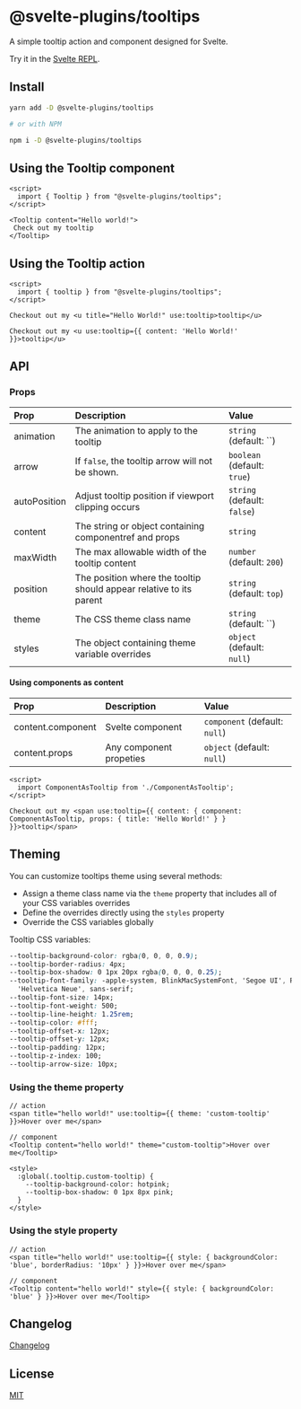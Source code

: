 # @svelte-plugins/tooltips

A simple tooltip action and component designed for Svelte.

Try it in the [Svelte REPL](https://svelte.dev/repl/e63e262a91834400aa567b9b0d20675a?version=3.49.0).

## Install

```bash
yarn add -D @svelte-plugins/tooltips

# or with NPM

npm i -D @svelte-plugins/tooltips
```

## Using the Tooltip component
```svelte
<script>
  import { Tooltip } from "@svelte-plugins/tooltips";
</script>

<Tooltip content="Hello world!">
 Check out my tooltip
</Tooltip>
```

## Using the Tooltip action

```svelte
<script>
  import { tooltip } from "@svelte-plugins/tooltips";
</script>

Checkout out my <u title="Hello World!" use:tooltip>tooltip</u>

Checkout out my <u use:tooltip={{ content: 'Hello World!' }}>tooltip</u>
```

## API

### Props
| Prop         | Description                                                         | Value                                           |
| :----------- | :------------------------------------------------------------------ | :---------------------------------------------- |
| animation    | The animation to apply to the tooltip                               | `string` (default: ``)                          |
| arrow        | If `false`, the tooltip arrow will not be shown.                    | `boolean` (default: `true`)                     |
| autoPosition | Adjust tooltip position if viewport clipping occurs                 | `string` (default: `false`)                     |
| content      | The string or object containing componentref and props              | `string` | `object` component (default: ``)     |
| maxWidth     | The max allowable width of the tooltip content                      | `number` (default: `200`)                       |
| position     | The position where the tooltip should appear relative to its parent | `string` (default: `top`)                       |
| theme        | The CSS theme class name                                            | `string` (default: ``)                          |
| styles       | The object containing theme variable overrides                      | `object` (default: `null`)                      |

#### Using components as content
| Prop              | Description                                                    | Value                               |
| :-----------------| :------------------------------------------------------------- | :---------------------------------- |
| content.component | Svelte component                                               | `component` (default: `null`)       |
| content.props     | Any component propeties                                        | `object` (default: `null`)          |


```svelte
<script>
  import ComponentAsTooltip from './ComponentAsTooltip';
</script>

Checkout out my <span use:tooltip={{ content: { component: ComponentAsTooltip, props: { title: 'Hello World!' } } }}>tooltip</span>
```

## Theming
You can customize tooltips theme using several methods:
- Assign a theme class name via the `theme` property that includes all of your CSS variables overrides
- Define the overrides directly using the `styles` property
- Override the CSS variables globally

Tooltip CSS variables:

```css
--tooltip-background-color: rgba(0, 0, 0, 0.9);
--tooltip-border-radius: 4px;
--tooltip-box-shadow: 0 1px 20px rgba(0, 0, 0, 0.25);
--tooltip-font-family: -apple-system, BlinkMacSystemFont, 'Segoe UI', Roboto, Oxygen-Sans, Ubuntu, Cantarell,
  'Helvetica Neue', sans-serif;
--tooltip-font-size: 14px;
--tooltip-font-weight: 500;
--tooltip-line-height: 1.25rem;
--tooltip-color: #fff;
--tooltip-offset-x: 12px;
--tooltip-offset-y: 12px;
--tooltip-padding: 12px;
--tooltip-z-index: 100;
--tooltip-arrow-size: 10px;
```

### Using the theme property

```svelte
// action
<span title="hello world!" use:tooltip={{ theme: 'custom-tooltip' }}>Hover over me</span>

// component
<Tooltip content="hello world!" theme="custom-tooltip">Hover over me</Tooltip>

<style>
  :global(.tooltip.custom-tooltip) {
    --tooltip-background-color: hotpink;
    --tooltip-box-shadow: 0 1px 8px pink;
  }
</style>
```

### Using the style property
```svelte
// action
<span title="hello world!" use:tooltip={{ style: { backgroundColor: 'blue', borderRadius: '10px' } }}>Hover over me</span>

// component
<Tooltip content="hello world!" style={{ style: { backgroundColor: 'blue' } }}>Hover over me</Tooltip>
```

## Changelog

[Changelog](CHANGELOG.md)

## License

[MIT](LICENSE)
